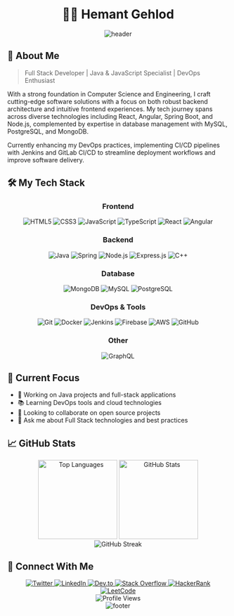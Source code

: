 # <div align="center">👨‍💻 Hemant Gehlod</div>

<div align="center">
  <img src="https://capsule-render.vercel.app/api?type=waving&color=gradient&height=250&section=header&text=Full%20Stack%20Developer&fontSize=40&fontAlignY=35&desc=Building%20digital%20solutions%20that%20matter&descAlignY=55&animation=fadeIn" alt="header">
</div>

## 🚀 About Me
> Full Stack Developer | Java & JavaScript Specialist | DevOps Enthusiast

With a strong foundation in Computer Science and Engineering, I craft cutting-edge software solutions with a focus on both robust backend architecture and intuitive frontend experiences. My tech journey spans across diverse technologies including React, Angular, Spring Boot, and Node.js, complemented by expertise in database management with MySQL, PostgreSQL, and MongoDB.

Currently enhancing my DevOps practices, implementing CI/CD pipelines with Jenkins and GitLab CI/CD to streamline deployment workflows and improve software delivery.

## 🛠️ My Tech Stack

<div align="center">
  
### Frontend
![HTML5](https://img.shields.io/badge/HTML5-E34F26?style=for-the-badge&logo=html5&logoColor=white)
![CSS3](https://img.shields.io/badge/CSS3-1572B6?style=for-the-badge&logo=css3&logoColor=white)
![JavaScript](https://img.shields.io/badge/JavaScript-F7DF1E?style=for-the-badge&logo=javascript&logoColor=black)
![TypeScript](https://img.shields.io/badge/TypeScript-3178C6?style=for-the-badge&logo=typescript&logoColor=white)
![React](https://img.shields.io/badge/React-61DAFB?style=for-the-badge&logo=react&logoColor=black)
![Angular](https://img.shields.io/badge/Angular-DD0031?style=for-the-badge&logo=angular&logoColor=white)

### Backend
![Java](https://img.shields.io/badge/Java-ED8B00?style=for-the-badge&logo=openjdk&logoColor=white)
![Spring](https://img.shields.io/badge/Spring-6DB33F?style=for-the-badge&logo=spring&logoColor=white)
![Node.js](https://img.shields.io/badge/Node.js-339933?style=for-the-badge&logo=nodedotjs&logoColor=white)
![Express.js](https://img.shields.io/badge/Express.js-000000?style=for-the-badge&logo=express&logoColor=white)
![C++](https://img.shields.io/badge/C++-00599C?style=for-the-badge&logo=cplusplus&logoColor=white)

### Database
![MongoDB](https://img.shields.io/badge/MongoDB-47A248?style=for-the-badge&logo=mongodb&logoColor=white)
![MySQL](https://img.shields.io/badge/MySQL-4479A1?style=for-the-badge&logo=mysql&logoColor=white)
![PostgreSQL](https://img.shields.io/badge/PostgreSQL-316192?style=for-the-badge&logo=postgresql&logoColor=white)

### DevOps & Tools
![Git](https://img.shields.io/badge/Git-F05032?style=for-the-badge&logo=git&logoColor=white)
![Docker](https://img.shields.io/badge/Docker-2496ED?style=for-the-badge&logo=docker&logoColor=white)
![Jenkins](https://img.shields.io/badge/Jenkins-D24939?style=for-the-badge&logo=jenkins&logoColor=white)
![Firebase](https://img.shields.io/badge/Firebase-FFCA28?style=for-the-badge&logo=firebase&logoColor=black)
![AWS](https://img.shields.io/badge/AWS-232F3E?style=for-the-badge&logo=amazonaws&logoColor=white)
![GitHub](https://img.shields.io/badge/GitHub-181717?style=for-the-badge&logo=github&logoColor=white)

### Other
![GraphQL](https://img.shields.io/badge/GraphQL-E10098?style=for-the-badge&logo=graphql&logoColor=white)
</div>

## 🌱 Current Focus

- 🔭 Working on Java projects and full-stack applications
- 📚 Learning DevOps tools and cloud technologies
- 👯 Looking to collaborate on open source projects
- 💬 Ask me about Full Stack technologies and best practices

## 📈 GitHub Stats

<div align="center">
  <img src="https://github-readme-stats.vercel.app/api/top-langs/?username=Hmtgit7&theme=tokyonight&show_icons=true&hide_border=true&layout=compact" alt="Top Languages" height="180em" />
  <img src="https://github-readme-stats.vercel.app/api?username=Hmtgit7&theme=tokyonight&show_icons=true&hide_border=true&count_private=true" alt="GitHub Stats" height="180em" />
</div>

<div align="center">
  <img src="https://github-readme-streak-stats.herokuapp.com/?user=Hmtgit7&theme=tokyonight&hide_border=true" alt="GitHub Streak" />
</div>

## 🤝 Connect With Me

<div align="center">
  <a href="https://twitter.com/gehlodhemant">
    <img src="https://img.shields.io/badge/Twitter-1DA1F2?style=for-the-badge&logo=twitter&logoColor=white" alt="Twitter" />
  </a>
  <a href="https://linkedin.com/in/hemant-gehlod/">
    <img src="https://img.shields.io/badge/LinkedIn-0A66C2?style=for-the-badge&logo=linkedin&logoColor=white" alt="LinkedIn" />
  </a>
  <a href="https://dev.to/hemantgehlod02">
    <img src="https://img.shields.io/badge/dev.to-0A0A0A?style=for-the-badge&logo=devdotto&logoColor=white" alt="Dev.to" />
  </a>
  <a href="https://stackoverflow.com/users/17023435/hemant-gehlod">
    <img src="https://img.shields.io/badge/Stack_Overflow-FE7A16?style=for-the-badge&logo=stack-overflow&logoColor=white" alt="Stack Overflow" />
  </a>
  <a href="https://www.hackerrank.com/profile/hemantgehlod2061">
    <img src="https://img.shields.io/badge/HackerRank-00EA64?style=for-the-badge&logo=hackerrank&logoColor=white" alt="HackerRank" />
  </a>
  <a href="https://leetcode.com/hemantacro_100">
    <img src="https://img.shields.io/badge/LeetCode-FFA116?style=for-the-badge&logo=leetcode&logoColor=white" alt="LeetCode" />
  </a>
</div>

<div align="center">
  <img src="https://komarev.com/ghpvc/?username=hmtgit7&label=Profile%20Views&color=0e75b6&style=flat-square" alt="Profile Views" />
</div>

<div align="center">
  <img src="https://capsule-render.vercel.app/api?type=waving&color=gradient&height=120&section=footer" alt="footer">
</div>
